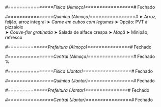 
*#================Física (Almoço)=================#*
Fechado

*#================Química (Almoço)================#*
➤ Arroz, feijão, arroz integral
➤ *Carne em cubos com legumes*
➤ Opção: PVT à pizzaiolo  
➤ *Couve-flor gratinada*
➤ Salada de alface crespa 
➤ *Maçã*
➤ Minipão, refresco

*#==============Prefeitura (Almoço)===============#*
Fechado

*#================Central (Almoço)================#*
Fechado
%

*#================Física (Jantar)=================#*
Fechado

*#================Química (Jantar)================#*
Fechado

*#==============Prefeitura (Jantar)===============#*
Fechado

*#================Central (Jantar)================#*
Fechado
